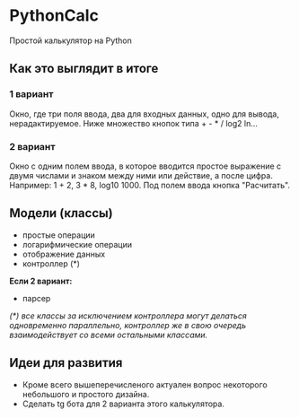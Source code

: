 # PythonCalc
Простой калькулятор на Python


## Как это выглядит в итоге
### 1 вариант
Окно, где три поля ввода, два для входных данных, одно для вывода, нерадактируемое. Ниже множество кнопок типа + - * / log2 ln...
### 2 вариант
Окно с одним полем ввода, в которое вводится простое выражение с двумя числами и знаком между ними или действие, а после цифра. Например: 1 + 2, 3 * 8, log10 1000. Под полем ввода кнопка "Расчитать".

## Модели (классы)
- простые операции
- логарифмические операции
- отображение данных
- контроллер (*)

**Если 2 вариант:**
- парсер

*(\*) все классы за исключением контроллера могут делаться одновременно параллельно, контроллер же в свою очередь взаимодействует со всеми остальными классами.*

## Идеи для развития
- Кроме всего вышеперечисленого актуален вопрос некоторого небольшого и простого дизайна.
- Сделать tg бота для 2 варианта этого калькулятора.
